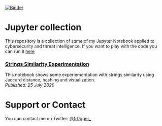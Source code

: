 [![Binder](https://mybinder.org/badge_logo.svg)](https://mybinder.org/v2/gh/fr0gger/jupyter-collection.git/HEAD)

# Jupyter collection

This repository is a collection of some of my Jupyter Notebook applied to cybersecurity and threat intelligence. If you want to play with the code you can run it [here](https://mybinder.org/v2/gh/fr0gger/jupyter-collection.git/HEAD)
<bt />

### [Strings Similarity Experimentation](https://fr0gger.github.io/jupyter-collection/strings_similarity/Strings_Extraction.html)
This notebook shows some experiementation with strings similarity using Jaccard distance, hashing and visualization. 
<br /> *Published: 25 July 2020*


# Support or Contact

You can contact me on Twitter: [@fr0gger_](https://twitter.com/fr0gger_)
